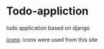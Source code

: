 # Todo-appliction
todo application based on django

[icons](https://www.flaticon.com/): icons were used from this site
